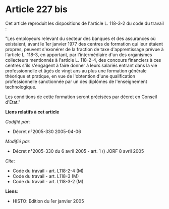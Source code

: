 # Article 227 bis

Cet article reproduit les dispositions de l'article L. 118-3-2 du code du travail :

"Les employeurs relevant du secteur des banques et des assurances où existaient, avant le 1er janvier 1977 des centres de
formation qui leur étaient propres, peuvent s'exonérer de la fraction de taxe d'apprentissage prévue à l'article L. 118-3, en
apportant, par l'intermédiaire d'un des organismes collecteurs mentionnés à l'article L. 118-2-4, des concours financiers à
ces centres s'ils s'engagent à faire donner à leurs salariés entrant dans la vie professionnelle et âgés de vingt ans au plus
une formation générale théorique et pratique, en vue de l'obtention d'une qualification professionnelle sanctionnée par un
des diplômes de l'enseignement technologique.

Les conditions de cette formation seront précisées par décret en Conseil d'Etat."

**Liens relatifs à cet article**

_Codifié par_:

  - Décret n°2005-330 2005-04-06

_Modifié par_:

  - Décret n°2005-330 du 6 avril 2005 - art. 1 () JORF 8 avril 2005

_Cite_:

  - Code du travail - art. L118-2-4 (M)
  - Code du travail - art. L118-3 (M)
  - Code du travail - art. L118-3-2 (M)

**Liens**:

  - HISTO: Edition du 1er janvier 2005
